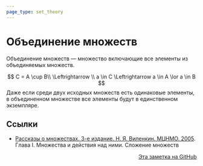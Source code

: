 ```yaml
---
page_type: set_theory
---
```

# Объединение множеств

Объединение множеств — множество включающие все элементы из объединяемых множеств.

$$
C = A \cup B\\
\Leftrightarrow \\
a \in C \Leftrightarrow a \in A \lor a \in B
$$
Даже если среди двух исходных множеств есть одинаковые элементы, в объединенном множестве все элементы будут в единственном экземпляре.

## Ссылки

* [Рассказы о множествах. 3-е издание. Н. Я. Виленкин. МЦНМО. 2005](VilenkinRasskazyMnozhestvah2005.md). Глава I. Множества и действия над ними. Сложение множеств





<p v-pre style="text-align: right">
  <a href="https://github.com/Kverde/algorithms/blob/main/source/20221106003014.md">
  Эта заметка на GitHub
  </a>
</p>
